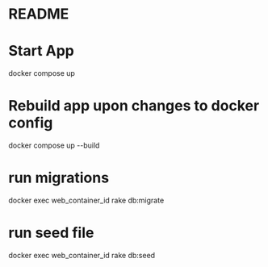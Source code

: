 # README

# Start App
docker compose up

# Rebuild app upon changes to docker config
docker compose up --build

# run migrations
docker exec web_container_id rake db:migrate

# run seed file
docker exec web_container_id rake db:seed